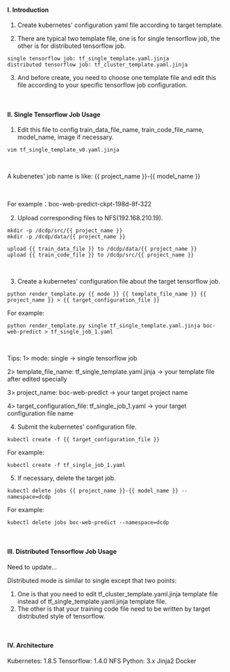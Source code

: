 #### I. Introduction
1. Create kubernetes' configuration yaml file according to target template.

2. There are typical two template file, one is for single tensorflow job, the other is for distributed tensorflow job.

  ```shell
  single tensorflow job: tf_single_template.yaml.jinja
  distributed tensorflow job: tf_cluster_template.yaml.jinja
  ```

3. And before create, you need to choose one template file and edit this file according to your specific tensorflow job configuration.



<br>

#### II. Single Tensorflow Job Usage

1. Edit this file to config train_data_file_name, train_code_file_name, model_name, image if necessary.

  ```shell
  vim tf_single_template_v0.yaml.jinja
  ```

  ​

  A kubenetes' job name is like: {{ project_name }}-{{ model_name }}

  ​

  For example：boc-web-predict-ckpt-198d-8f-322



2. Upload corresponding files to NFS(192.168.210.19).

  ```shell
  mkdir -p /dcdp/src/{{ project_name }}
  mkdir -p /dcdp/data/{{ project_name }}

  upload {{ train_data_file }} to /dcdp/data/{{ project_name }}
  upload {{ train_code_file }} to /dcdp/src/{{ project_name }}
  ```

  ​


3. Create a kubernetes' configuration file about the target tensorflow job.

  ```shell
  python render_template.py {{ mode }} {{ template_file_name }} {{ project_name }} > {{ target_configuration_file }}
  ```

  For example:

  ```shell
  python render_template.py single tf_single_template.yaml.jinja boc-web-predict > tf_single_job_1.yaml
  ```

  ​

  Tips:
  1> mode: single -> single tensorflow job

  2> template_file_name: tf_single_template.yaml.jinja -> your template file after edited specially

  3> project_name: boc-web-predict -> your target project name

  4> target_configuration_file: tf_single_job_1.yaml -> your target configuration file name
  ​

4. Submit the kubernetes' configuration file.

  ```shell
  kubectl create -f {{ target_configuration_file }}
  ```

  For example: 

  ```shell
  kubectl create -f tf_single_job_1.yaml
  ```


5. If necessary, delete the target job.

  ```shell
  kubectl delete jobs {{ project_name }}-{{ model_name }} --namespace=dcdp
  ```

  For example:

  ```shell
  kubectl delete jobs boc-web-predict --namespace=dcdp
  ```



<br>

#### III. Distributed Tensorflow Job Usage

Need to update...



Distributed mode is similar to single except that two points:

1.  One is that you need to edit tf_cluster_template.yaml.jinja template file instead of tf_single_template.yaml.jinja template file.
2.  The other is that your training code file need to be written by target distributed style of tensorflow.



<br>

#### IV. Architecture

Kubernetes: 1.8.5
Tensorflow: 1.4.0
NFS
Python: 3.x
Jinja2
Docker